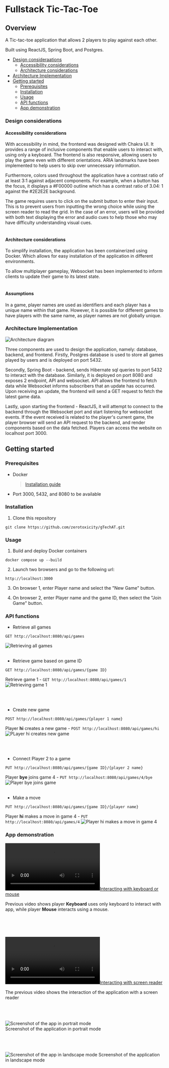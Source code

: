 # Fullstack Tic-Tac-Toe

## Overview

A Tic-tac-toe application that allows 2 players to play against each other.

Built using ReactJS, Spring Boot, and Postgres.

- [Design consideraations](#design-considerations)
  - [Accessibility considerations](#accessibility-considerations)
  - [Architecture considerations](#architecture-considerations)
- [Architecture Implementation](#architecture-implementation)
- [Getting started](#getting-started)
  - [Prerequisites](#prerequisites)
  - [Installation](#installation)
  - [Usage](#usage)
  - [API functions](#api-functions)
  - [App demonstration](#app-demonstration)

### Design considerations

#### Accessibility considerations

With accessibility in mind, the frontend was designed with Chakra UI. It provides a range of inclusive components that enable users to interact with, using only a keyboard.
The frontend is also responsive, allowing users to play the game even with different orientations.
ARIA landmarks have been implemented to help users to skip over unnecessary information.

Furthermore, colors used throughout the application have a contrast ratio of at least 3:1 against adjacent components.
For example, when a button has the focus, it displays a #F00000 outline which has a contrast ratio of 3.04: 1 against the #2E2E2E background.

The game requires users to click on the submit button to enter their input. This is to prevent users from inputting the wrong choice while using the screen reader to read the grid.
In the case of an error, users will be provided with both text displaying the error and audio cues to help those who may have difficulty understanding visual cues.
<br /><br />

#### Architecture considerations

To simplify installation, the application has been containerized using Docker. Which allows for easy installation of the application in different environments.

To allow multiplayer gameplay, Websocket has been implemented to inform clients to update their game to its latest state.
<br /><br />

#### Assumptions

In a game, player names are used as identifiers and each player has a unique name within that game. However, it is possible for different games to have players with the same name, as player names are not globally unique.

### Architecture Implementation

![Architecture diagram](doc/images/archi.png)

Three components are used to design the application, namely: database, backend, and frontend.
Firstly, Postgres database is used to store all games played by users and is deployed on port 5432.

Secondly, Spring Boot - backend, sends Hibernate sql queries to port 5432 to interact with the database.
Similarly, it is deployed on port 8080 and exposes 2 endpoint, API and websocket.
API allows the frontend to fetch data while Websocket informs subscribers that an update has occurred.
Upon receiving an update, the frontend will send a GET request to fetch the latest game data.

Lastly, upon starting the frontend - ReactJS, it will attempt to connect to the backend through the Websocket port and start listening for websocket events.
If the event received is related to the player's current game, the player browser will send an API request to the backend, and render components based on the data fetched.
Players can access the website on localhost port 3000.

## Getting started

### Prerequisites

- Docker

  > [Installation guide](https://docs.docker.com/get-docker/)

- Port 3000, 5432, and 8080 to be available

### Installation

1. Clone this repository

```
git clone https://github.com/zerotoxicity/gTechAT.git
```

### Usage

1. Build and deploy Docker containers

```
docker compose up --build
```

2. Launch two browsers and go to the following url:

```
http://localhost:3000
```

3. On browser 1, enter Player name and select the "New Game" button.

4. On browser 2, enter Player name and the game ID, then select the "Join Game" button.

### API functions

- Retrieve all games

```
GET http://localhost:8080/api/games
```

![Retrieving all games](doc/images/get-all.png)
<br /><br />

- Retrieve game based on game ID

```
GET http://localhost:8080/api/games/{game ID}
```

Retrieve game 1 - `GET http://localhost:8080/api/games/1`
![Retrieving game 1](doc/images/get-game-1.png)

<br /><br />

- Create new game

```
POST http://localhost:8080/api/games/{player 1 name}
```

Player **hi** creates a new game - `POST http://localhost:8080/api/games/hi`
![PLayer hi creates new game](doc/images/create-game.png)

<br /><br />

- Connect Player 2 to a game

```
PUT http://localhost:8080/api/games/{game ID}/{player 2 name}
```

Player **bye** joins game 4 - `PUT http://localhost:8080/api/games/4/bye`
![Player bye joins game](doc/images/join-game.png)
<br /><br />

- Make a move

```
PUT http://localhost:8080/api/games/{game ID}/{player name}
```

Player **hi** makes a move in game 4 - `PUT http://localhost:8080/api/games/4`
![Player hi makes a move in game 4](doc/images/update-game.png)

### App demonstration

[![Interacting with keyboard or mouse](doc/videos/KeyMouse.mp4)](https://user-images.githubusercontent.com/31730313/223983933-2927b5b2-f564-44c3-bf57-94a3f990eb0e.mp4)

Previous video shows player **Keyboard** uses only keyboard to interact with app, while player **Mouse** interacts using a mouse.

<br /> <br /> <br />

[![Interacting with screen reader](doc/videos/voice.mp4)](https://user-images.githubusercontent.com/31730313/223982260-b4361794-60c5-4721-9ba0-7983159122a2.mp4)

The previous video shows the interaction of the application with a screen reader
<br /> <br /> <br /> <br />

![Screenshot of the app in portrait mode](doc/images/mobileP.png)
<br />
Screenshot of the application in portrait mode
<br /> <br /> <br /> <br />

![Screenshot of the app in landscape mode](doc/images/mobileL.png)
Screenshot of the application in landscape mode
